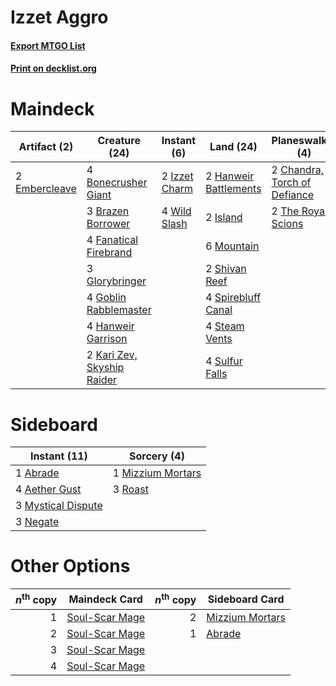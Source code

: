 # Izzet Aggro

#### [Export MTGO List](../collection/Izzet%20Aggro/Izzet%20Aggro.txt)
#### [Print on decklist.org](http://decklist.org/?deckmain=4%09Bonecrusher%20Giant%0A3%09Brazen%20Borrower%0A2%09Chandra,%20Torch%20of%20Defiance%0A2%09Embercleave%0A4%09Fanatical%20Firebrand%0A3%09Glorybringer%0A4%09Goblin%20Rabblemaster%0A2%09Hanweir%20Battlements%0A4%09Hanweir%20Garrison%0A2%09Island%0A2%09Izzet%20Charm%0A2%09Kari%20Zev,%20Skyship%20Raider%0A6%09Mountain%0A2%09Shivan%20Reef%0A4%09Spirebluff%20Canal%0A4%09Steam%20Vents%0A4%09Sulfur%20Falls%0A2%09The%20Royal%20Scions%0A4%09Wild%20Slash&deckside=1%09Abrade%0A4%09Aether%20Gust%0A1%09Mizzium%20Mortars%0A3%09Mystical%20Dispute%0A3%09Negate%0A3%09Roast)
# Maindeck

|                                      Artifact (2)                                      |                                            Creature (24)                                            |                                      Instant (6)                                       |                                           Land (24)                                            |                                           Planeswalker (4)                                            |
|----------------------------------------------------------------------------------------|-----------------------------------------------------------------------------------------------------|----------------------------------------------------------------------------------------|------------------------------------------------------------------------------------------------|-------------------------------------------------------------------------------------------------------|
|2 [Embercleave](http://gatherer.wizards.com/Pages/Card/Details.aspx?multiverseid=473082)|4 [Bonecrusher Giant](http://gatherer.wizards.com/Pages/Card/Details.aspx?multiverseid=473077)       |2 [Izzet Charm](http://gatherer.wizards.com/Pages/Card/Details.aspx?multiverseid=338413)|2 [Hanweir Battlements](http://gatherer.wizards.com/Pages/Card/Details.aspx?multiverseid=414511)|2 [Chandra, Torch of Defiance](http://gatherer.wizards.com/Pages/Card/Details.aspx?multiverseid=417683)|
|                                                                                        |3 [Brazen Borrower](http://gatherer.wizards.com/Pages/Card/Details.aspx?multiverseid=473001)         |4 [Wild Slash](http://gatherer.wizards.com/Pages/Card/Details.aspx?multiverseid=391959) |2 [Island](http://gatherer.wizards.com/Pages/Card/Details.aspx?multiverseid=439857)             |2 [The Royal Scions](http://gatherer.wizards.com/Pages/Card/Details.aspx?multiverseid=473161)          |
|                                                                                        |4 [Fanatical Firebrand](http://gatherer.wizards.com/Pages/Card/Details.aspx?multiverseid=439758)     |                                                                                        |6 [Mountain](http://gatherer.wizards.com/Pages/Card/Details.aspx?multiverseid=439859)           |                                                                                                       |
|                                                                                        |3 [Glorybringer](http://gatherer.wizards.com/Pages/Card/Details.aspx?multiverseid=426836)            |                                                                                        |2 [Shivan Reef](http://gatherer.wizards.com/Pages/Card/Details.aspx?multiverseid=129731)        |                                                                                                       |
|                                                                                        |4 [Goblin Rabblemaster](http://gatherer.wizards.com/Pages/Card/Details.aspx?multiverseid=438486)     |                                                                                        |4 [Spirebluff Canal](http://gatherer.wizards.com/Pages/Card/Details.aspx?multiverseid=417822)   |                                                                                                       |
|                                                                                        |4 [Hanweir Garrison](http://gatherer.wizards.com/Pages/Card/Details.aspx?multiverseid=414428)        |                                                                                        |4 [Steam Vents](http://gatherer.wizards.com/Pages/Card/Details.aspx?multiverseid=405109)        |                                                                                                       |
|                                                                                        |2 [Kari Zev, Skyship Raider](http://gatherer.wizards.com/Pages/Card/Details.aspx?multiverseid=423754)|                                                                                        |4 [Sulfur Falls](http://gatherer.wizards.com/Pages/Card/Details.aspx?multiverseid=443135)       |                                                                                                       |


# Sideboard

|                                        Instant (11)                                         |                                        Sorcery (4)                                         |
|---------------------------------------------------------------------------------------------|--------------------------------------------------------------------------------------------|
|1 [Abrade](http://gatherer.wizards.com/Pages/Card/Details.aspx?multiverseid=430772)          |1 [Mizzium Mortars](http://gatherer.wizards.com/Pages/Card/Details.aspx?multiverseid=405302)|
|4 [Aether Gust](http://gatherer.wizards.com/Pages/Card/Details.aspx?multiverseid=466796)     |3 [Roast](http://gatherer.wizards.com/Pages/Card/Details.aspx?multiverseid=394667)          |
|3 [Mystical Dispute](http://gatherer.wizards.com/Pages/Card/Details.aspx?multiverseid=473020)|                                                                                            |
|3 [Negate](http://gatherer.wizards.com/Pages/Card/Details.aspx?multiverseid=423707)          |                                                                                            |


# Other Options

|*n*<sup>th</sup> copy|                                      Maindeck Card                                      |*n*<sup>th</sup> copy|                                      Sideboard Card                                      |
|--------------------:|-----------------------------------------------------------------------------------------|--------------------:|------------------------------------------------------------------------------------------|
|                    1|[Soul-Scar Mage](http://gatherer.wizards.com/Pages/Card/Details.aspx?multiverseid=426850)|                    2|[Mizzium Mortars](http://gatherer.wizards.com/Pages/Card/Details.aspx?multiverseid=405302)|
|                    2|[Soul-Scar Mage](http://gatherer.wizards.com/Pages/Card/Details.aspx?multiverseid=426850)|                    1|[Abrade](http://gatherer.wizards.com/Pages/Card/Details.aspx?multiverseid=430772)         |
|                    3|[Soul-Scar Mage](http://gatherer.wizards.com/Pages/Card/Details.aspx?multiverseid=426850)|                     |                                                                                          |
|                    4|[Soul-Scar Mage](http://gatherer.wizards.com/Pages/Card/Details.aspx?multiverseid=426850)|                     |                                                                                          |

